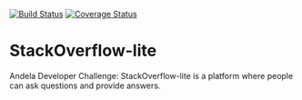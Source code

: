 [![Build Status](https://travis-ci.org/Steelze/StackOverflow-lite.svg?branch=develop-api)](https://travis-ci.org/Steelze/StackOverflow-lite)
[![Coverage Status](https://coveralls.io/repos/github/Steelze/StackOverflow-lite/badge.svg?branch=develop-api)](https://coveralls.io/github/Steelze/StackOverflow-lite?branch=develop-api)

# StackOverflow-lite
Andela Developer Challenge: StackOverflow-lite is a platform where people can ask questions and provide answers.

